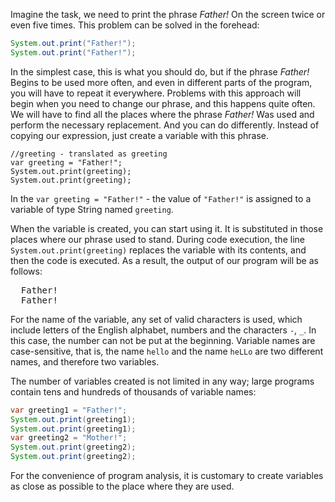 Imagine the task, we need to print the phrase _Father!_ On the screen twice or even five times. This problem can be solved in the forehead:

```java
System.out.print("Father!");
System.out.print("Father!");
```

In the simplest case, this is what you should do, but if the phrase _Father!_ Begins to be used more often, and even in different parts of the program, you will have to repeat it everywhere. Problems with this approach will begin when you need to change our phrase, and this happens quite often. We will have to find all the places where the phrase _Father!_ Was used and perform the necessary replacement. And you can do differently. Instead of copying our expression, just create a variable with this phrase.

```
//greeting - translated as greeting
var greeting = "Father!";
System.out.print(greeting);
System.out.print(greeting);
```

In the `var greeting = "Father!"` - the value of `"Father!"` is assigned to a variable of type String named `greeting`.

When the variable is created, you can start using it. It is substituted in those places where our phrase used to stand. During code execution, the line `System.out.print(greeting)` replaces the variable with its contents, and then the code is executed. As a result, the output of our program will be as follows:

<pre class='hexlet-basics-output'>
  Father!
  Father!
</pre>


For the name of the variable, any set of valid characters is used, which include letters of the English alphabet, numbers and the characters `-`, `_`. In this case, the number can not be put at the beginning. Variable names are case-sensitive, that is, the name `hello` and the name `heLLo` are two different names, and therefore two variables.

The number of variables created is not limited in any way; large programs contain tens and hundreds of thousands of variable names:

```java
var greeting1 = "Father!";
System.out.print(greeting1);
System.out.print(greeting1);
var greeting2 = "Mother!";
System.out.print(greeting2);
System.out.print(greeting2);
```

For the convenience of program analysis, it is customary to create variables as close as possible to the place where they are used.
